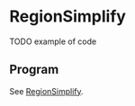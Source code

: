 # RegionSimplify

TODO example of code


## Program

See [RegionSimplify](https://github.com/eurostat/RegionSimplify).
